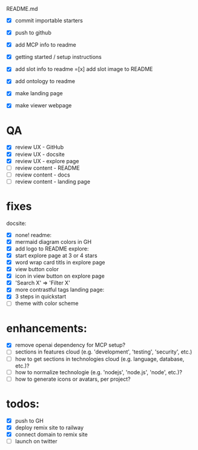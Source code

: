README.md
-[x] commit importable starters
-[x] push to github
-[x] add MCP info to readme
-[x] getting started / setup instructions
-[x] add slot info to readme
=[x] add slot image to README
-[x] add ontology to readme

-[x] make landing page
-[x] make viewer webpage

# QA
-[x] review UX - GitHub
-[x] review UX - docsite
-[x] review UX - explore page
-[ ] review content - README
-[ ] review content - docs
-[ ] review content - landing page

# fixes

docsite:
-[x] none!
readme:
-[x] mermaid diagram colors in GH
-[x] add logo to README
explore:
-[x] start explore page at 3 or 4 stars
-[x] word wrap card titls in explore page
-[x] view button color
-[x] icon in view button on explore page
-[x] 'Search X' => 'Filter X'
-[x] more contrastful tags
landing page:
-[x] 3 steps in quickstart
-[ ] theme with color scheme

# enhancements:
-[x] remove openai dependency for MCP setup?
-[ ] sections in features cloud (e.g. 'development', 'testing', 'security', etc.)
-[ ] how to get sections in technologies cloud (e.g. language, database, etc.)?
-[ ] how to normalize technologie (e.g. 'nodejs', 'node.js', 'node', etc.)?
-[ ] how to generate icons or avatars, per project?

# todos:
-[x] push to GH
-[x] deploy remix site to railway
-[x] connect domain to remix site
-[ ] launch on twitter